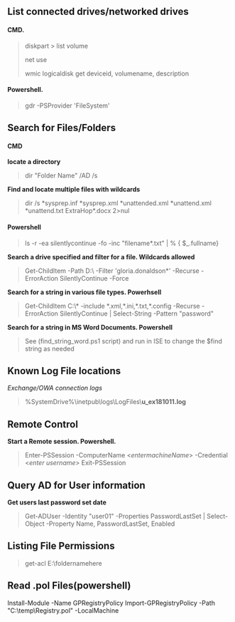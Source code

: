 
## List connected drives/networked drives
#### CMD.
> diskpart > list volume
>
> net use
>
> wmic logicaldisk get deviceid, volumename, description

#### Powershell.
> gdr -PSProvider 'FileSystem' 

## Search for Files/Folders
#### CMD
**locate a directory**
> dir "Folder Name" /AD /s

**Find and locate multiple files with wildcards**
> dir /s \*sysprep.inf \*sysprep.xml \*unattended.xml \*unattend.xml \*unattend.txt ExtraHop\*.docx 2>nul

#### Powershell
> ls -r -ea silentlycontinue -fo -inc "filename\*.txt" | % { \$_.fullname\}

__Search a drive specified and filter for a file. Wildcards allowed__
> Get-ChildItem -Path D:\ -Filter 'gloria.donaldson*' -Recurse -ErrorAction SilentlyContinue -Force
    
**Search for a string in various file types. Powerhsell**
> Get-ChildItem C:\\\* -include \*.xml,\*.ini,\*.txt,\*.config -Recurse -ErrorAction SilentlyContinue | Select-String -Pattern "password"
    
**Search for a string in MS Word Documents. Powershell**
> See (find_string_word.ps1 script) and run in ISE to change the $find string as needed

## Known Log File locations
*Exchange/OWA connection logs*
> %SystemDrive%\inetpub\logs\LogFiles\\**u_ex181011.log**

## Remote Control
__Start a Remote session. Powershell.__
> Enter-PSSession -ComputerName <*entermachineName*\> -Credential <*enter username*\> 
> Exit-PSSession
## Query AD for User information
**Get users last password set date**
> Get-ADUser -Identity "user01" -Properties PasswordLastSet | Select-Object -Property Name, PasswordLastSet, Enabled

## Listing File Permissions
> get-acl E:\foldernamehere

## Read .pol Files(powershell)
Install-Module -Name GPRegistryPolicy 
Import-GPRegistryPolicy -Path "C:\temp\Registry.pol" -LocalMachine

